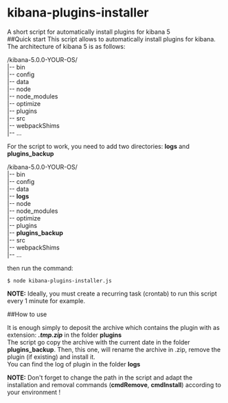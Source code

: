 # kibana-plugins-installer
A short script for automatically install plugins for kibana 5   
##Quick start
This script allows to automatically install plugins for kibana. The architecture of kibana 5 is as follows:

/kibana-5.0.0-YOUR-OS/   
|-- bin   
|-- config   
|-- data   
|-- node   
|-- node_modules   
|-- optimize   
|-- plugins   
|-- src   
|-- webpackShims   
|-- ...   

For the script to work, you need to add two directories: **logs** and **plugins_backup** 

/kibana-5.0.0-YOUR-OS/   
|-- bin   
|-- config   
|-- data   
|-- **logs**   
|-- node   
|-- node_modules   
|-- optimize   
|-- plugins  
|-- **plugins_backup**   
|-- src   
|-- webpackShims   
|-- ...   

then run the command:   

`$ node kibana-plugins-installer.js`   

**NOTE:** Ideally, you must create a recurring task (crontab) to run this script every 1 minute for example.

##How to use

It is enough simply to deposit the archive which contains the plugin with as extension: ***.tmp.zip*** in the folder **plugins**   
The script go copy the archive with the current date in the folder **plugins_backup**. Then, this one, will rename the archive in .zip, remove the plugin (if existing) and install it.   
You can find the log of plugin in the folder **logs**

**NOTE:** Don't forget to change the path in the script and adapt the installation and removal commands (**cmdRemove**, **cmdInstall**) according to your environment !


